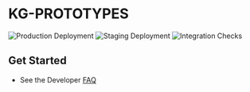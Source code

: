 # KG-PROTOTYPES
![Production Deployment](https://github.com/SBRG/kg-prototypes/workflows/Production%20Deployment/badge.svg)
![Staging Deployment](https://github.com/SBRG/kg-prototypes/workflows/Staging%20Deployment/badge.svg)
![Integration Checks](https://github.com/SBRG/kg-prototypes/workflows/Integration%20Checks/badge.svg)


## Get Started
- See the Developer [FAQ](docs/faq.md)
